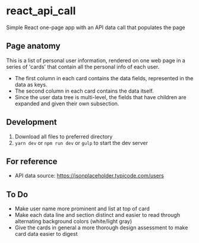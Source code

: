# react_api_call
Simple React one-page app with an API data call that populates the page

## Page anatomy
This is a list of personal user information, rendered on one web page in a series of 'cards' that contain all the personal info of each user.
* The first column in each card contains the data fields, represented in the data as keys.
* The second column in each card contains the data itself.
* Since the user data tree is multi-level, the fields that have children are expanded and given their own subsection.

## Development
1. Download all files to preferred directory
2. `yarn dev` or `npm run dev` or `gulp` to start the dev server

## For reference
* API data source: https://jsonplaceholder.typicode.com/users

## To Do
- Make user name more prominent and list at top of card
- Make each data line and section distinct and easier to read through alternating background colors (white/light gray)
- Give the cards in general a more thorough design assessment to make card data easier to digest
